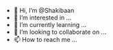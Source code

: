 - 👋 Hi, I’m @Shakibaan
- 👀 I’m interested in ...
- 🌱 I’m currently learning ...
- 💞️ I’m looking to collaborate on ...
- 📫 How to reach me ...

<!---
Shakibaan/Shakibaan is a ✨ special ✨ repository because its `README.md` (this file) appears on your GitHub profile.
You can click the Preview link to take a look at your changes.
--->
